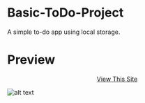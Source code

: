 # Basic-ToDo-Project

A simple to-do app using local storage.

# Preview

<p align="center">
<a href="https://furkan-can.github.io/Basic-ToDo-Project/" >View This Site</a>
</p>

![alt text](https://user-images.githubusercontent.com/79963893/178266155-5b698e6f-321d-4120-85e8-931e530d10ce.png)
